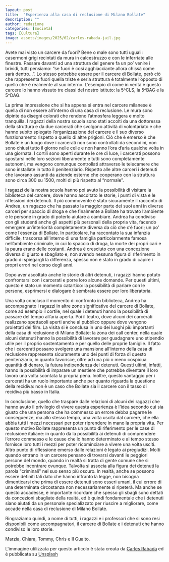 ```yaml
---
layout: post
title:  "Esperienza alla casa di reclusione di Milano Bollate"
description: ""
author: redazione
categories: [Società]
tags: [Cultura]
image: assets/images/2025/02/carles-rabada-jail.jpg
---
```

Avete mai visto un carcere da fuori? Bene o male sono tutti uguali: casermoni grigi recintati da mura in calcestruzzo e con le inferriate alle finestre. Passare davanti ad una struttura del genere fa un po’ venire i brividi, tutti pensiamo: “se fuori è così agghiacciante allora chissà come sarà dentro…”. Lo stesso potrebbe essere per il carcere di Bollate, però ciò che rappresenta fuori quella triste e seria struttura è totalmente l’opposto di quello che è realmente al suo interno. L’esempio di come in verità è questo carcere lo hanno vissuto tre classi del nostro istituto: la 5^CLS, la 5^BAG e la 5^DAG.

La prima impressione che si ha appena si entra nel carcere milanese è quella di non essere all’interno di una casa di reclusione. Le mura sono dipinte da disegni colorati che rendono l’atmosfera leggera e molto tranquilla. I ragazzi della nostra scuola sono stati accolti da una dottoressa della struttura e da due carcerati che svolgono attività di volontariato e che hanno subito spiegato l’organizzazione del carcere e il suo diverso funzionamento rispetto a quello di altre prigioni. Ciò che è emerso è che Bollate è un luogo dove i carcerati non sono controllati da secondini, non sono chiusi tutto il giorno nelle celle e non hanno l’ora d’aria qualche volta in una giornata. I cortili sono aperti durante le ore di luce, i carcerati possono spostarsi nelle loro sezioni liberamente e tutti sono completamente autonomi, ma vengono comunque controllati attraverso le telecamere che sono installate in tutto il penitenziario. Rispetto alle altre carceri i detenuti che lavorano assunti da aziende esterne che cooperano con la struttura sono circa 300 su 1500, molti di più rispetto al “normale”.

I ragazzi della nostra scuola hanno poi avuto la possibilità di visitare la biblioteca del carcere, dove hanno ascoltato le storie, i punti di vista e le riflessioni dei detenuti. Il più commovente è stato sicuramente il racconto di Andrea, un ragazzo che ha passato la maggior parte dei suoi anni in diverse carceri per spaccio di droga e che finalmente a Bollate ha trovato l’ambiente e le persone in grado di poterlo aiutare a cambiare. Andrea ha condiviso con gli studenti anche gli aspetti più personali della propria vita, facendo emergere un’interiorità completamente diversa da ciò che c’è fuori; un po’ come l’essenza di Bollate. In particolare, ha raccontato la sua infanzia difficile, trascorsa all'interno di una famiglia particolarmente famosa nell’ambiente criminale, in cui lo spaccio di droga, la morte dei propri cari e la paura erano delle costanti. Andrea è cresciuto con una concezione diversa di giusto e sbagliato e, non avendo nessuna figura di riferimento in grado di spiegargli la differenza, spesso non è stato in grado di capire i propri errori nel corso degli anni.

Dopo aver ascoltato anche le storie di altri detenuti, i ragazzi hanno potuto confrontarsi con i carcerati e porre loro alcune domande. Per questi ultimi, questo è stato un momento catartico: la possibilità di parlare con le persone, esprimersi e dialogare è sembrata essere per loro liberatoria.

Una volta concluso il momento di confronto in biblioteca, Andrea ha accompagnato i ragazzi in altre zone significative del carcere di Bollate, come ad esempio il cortile, nel quale i detenuti hanno la possibilità di passare del tempo all’aria aperta. Poi il teatro, dove alcuni dei carcerati realizzano spettacoli aperti anche al pubblico oppure dove vengono proiettati dei film. La visita si è conclusa in uno dei luoghi più importanti della casa di reclusione di Milano Bollate: la zona dei call center, nella quale alcuni detenuti hanno la possibilità di lavorare per guadagnare uno stipendio utile per il proprio sostentamento e per quello delle proprie famiglie. Il fatto che i carcerati possano svolgere una mansione all’interno della casa di reclusione rappresenta sicuramente uno dei punti di forza di questo penitenziario, in quanto favorisce, oltre ad una più o meno cospicua quantità di denaro, la futura indipendenza dei detenuti. Questi ultimi, infatti, hanno la possibilità di imparare un mestiere che potrebbe diventare il loro lavoro una volta scontata la propria pena. Inoltre, questo vantaggio per i carcerati ha un ruolo importante anche per quanto riguarda la questione della recidiva: non è un caso che Bollate sia il carcere con il tasso di recidiva più basso in Italia.

In conclusione, quello che traspare dalle relazioni di alcuni dei ragazzi che hanno avuto il privilegio di vivere questa esperienza è l’idea secondo cui sia giusto che una persona che ha commesso un errore debba pagarne le conseguenze, ma allo stesso tempo, una volta uscita dal carcere, che ella abbia tutti i mezzi necessari per poter riprendere in mano la propria vita. Per questo motivo Bollate rappresenta un punto di riferimento per le case di reclusione italiane: in quanto dà la possibilità ai detenuti di comprendere l’errore commesso e le cause che lo hanno determinato e al tempo stesso fornisce loro tutti i mezzi per poter ricominciare a vivere una volta usciti.
Altro punto di riflessione emerso dalle relazioni è legato ai pregiudizi. Molti quando entrano in un carcere pensano di trovarsi davanti le peggiori persone del mondo, quando in realtà si tratta di gente comune che si potrebbe incontrare ovunque. Talvolta si associa alla figura dei detenuti la parola "criminali" nel suo senso più oscuro. In realtà, anche se possono essere definiti tali dato che hanno infranto la legge, non bisogna dimenticarsi che prima di essere detenuti sono esseri umani, il cui errore di una determinata circostanza non necessariamente si ripeterà. Ma anche se questo accadesse, è importante ricordare che spesso gli sbagli sono dettati da concezioni sbagliate della realtà, ed è quindi fondamentale che i detenuti siano aiutati da un personale specializzato per riuscire a migliorare, come accade nella casa di reclusione di Milano Bollate.

Ringraziamo quindi, a nome di tutti, i ragazzi e i professori che si sono resi disponibili come accompagnatori, il carcere di Bollate e i detenuti che hanno condiviso le loro storie.


Marzia, Chiara, Tommy, Chris e Il Gualto.


L'immagine utilizzata per questo articolo è stata creata da [Carles Rabada](https://unsplash.com/photos/prison-cells-gwwWhABtohs) ed è pubblicata su [Unsplash](https://unsplash.com/)
